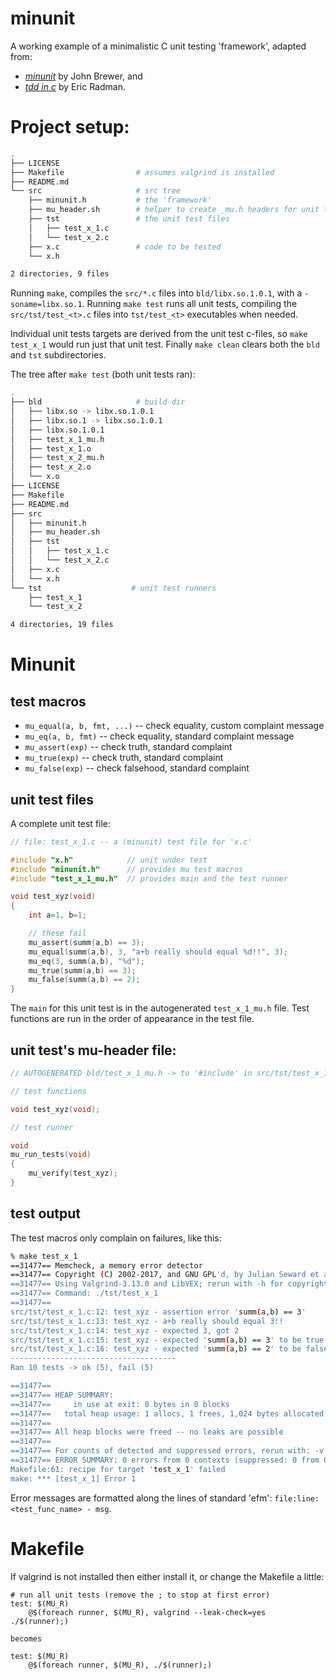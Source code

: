 # minunit

A working example of a minimalistic C unit testing 'framework', adapted from:
- [*minunit*](http://www.jera.com/techinfo/jtns/jtn003.html) by John Brewer, and
- [*tdd in c*](http://eradman.com/posts/tdd-in-c.html) by Eric Radman.

# Project setup:

```bash
.
├── LICENSE
├── Makefile                # assumes valgrind is installed
├── README.md
└── src                     # src tree
    ├── minunit.h           # the 'framework'
    ├── mu_header.sh        # helper to create _mu.h headers for unit tests
    ├── tst                 # the unit test files
    │   ├── test_x_1.c
    │   └── test_x_2.c
    ├── x.c                 # code to be tested
    └── x.h

2 directories, 9 files
```

Running `make`, compiles the `src/*.c` files into `bld/libx.so.1.0.1`, with a
`-soname=libx.so.1`.  Running `make test` runs all unit tests, compiling the
`src/tst/test_<t>.c` files into `tst/test_<t>` executables when needed.

Individual unit tests targets are derived from the unit test c-files, so `make
test_x_1` would run just that unit test. Finally `make clean` clears both the
`bld` and `tst` subdirectories.

The tree after `make test` (both unit tests ran):

```bash
.
├── bld                     # build dir
│   ├── libx.so -> libx.so.1.0.1
│   ├── libx.so.1 -> libx.so.1.0.1
│   ├── libx.so.1.0.1
│   ├── test_x_1_mu.h
│   ├── test_x_1.o
│   ├── test_x_2_mu.h
│   ├── test_x_2.o
│   └── x.o
├── LICENSE
├── Makefile
├── README.md
├── src
│   ├── minunit.h
│   ├── mu_header.sh
│   ├── tst
│   │   ├── test_x_1.c
│   │   └── test_x_2.c
│   ├── x.c
│   └── x.h
└── tst                    # unit test runners
    ├── test_x_1
    └── test_x_2

4 directories, 19 files
```

# Minunit

## test macros

- `mu_equal(a, b, fmt, ...)`  -- check equality, custom complaint message
- `mu_eq(a, b, fmt)` -- check equality, standard complaint message
- `mu_assert(exp)` -- check truth, standard complaint
- `mu_true(exp)` -- check truth, standard complaint
- `mu_false(exp)` -- check falsehood, standard complaint

## unit test files

A complete unit test file:

```c
// file: test_x_1.c -- a (minunit) test file for 'x.c'

#include "x.h"            // unit under test
#include "minunit.h"      // provides mu test macros
#include "test_x_1_mu.h"  // provides main and the test runner

void test_xyz(void)
{
    int a=1, b=1;

    // these fail
    mu_assert(summ(a,b) == 3);
    mu_equal(summ(a,b), 3, "a+b really should equal %d!!", 3);
    mu_eq(3, summ(a,b), "%d");
    mu_true(summ(a,b) == 3);
    mu_false(summ(a,b) == 2);
}
```

The `main` for this unit test is in the autogenerated `test_x_1_mu.h` file.
Test functions are run in the order of appearance in the test file.

## unit test's mu-header file:

```c
// AUTOGENERATED bld/test_x_1_mu.h -> to '#include' in src/tst/test_x_1.c

// test functions

void test_xyz(void);

// test runner

void
mu_run_tests(void)
{
    mu_verify(test_xyz);
}
```

## test output

The test macros only complain on failures, like this:

```bash
% make test_x_1
==31477== Memcheck, a memory error detector
==31477== Copyright (C) 2002-2017, and GNU GPL'd, by Julian Seward et al.
==31477== Using Valgrind-3.13.0 and LibVEX; rerun with -h for copyright info
==31477== Command: ./tst/test_x_1
==31477== 
src/tst/test_x_1.c:12: test_xyz - assertion error 'summ(a,b) == 3'
src/tst/test_x_1.c:13: test_xyz - a+b really should equal 3!!
src/tst/test_x_1.c:14: test_xyz - expected 3, got 2
src/tst/test_x_1.c:15: test_xyz - expected 'summ(a,b) == 3' to be true
src/tst/test_x_1.c:16: test_xyz - expected 'summ(a,b) == 2' to be false
-------------------------------------
Ran 10 tests -> ok (5), fail (5)

==31477== 
==31477== HEAP SUMMARY:
==31477==     in use at exit: 0 bytes in 0 blocks
==31477==   total heap usage: 1 allocs, 1 frees, 1,024 bytes allocated
==31477== 
==31477== All heap blocks were freed -- no leaks are possible
==31477== 
==31477== For counts of detected and suppressed errors, rerun with: -v
==31477== ERROR SUMMARY: 0 errors from 0 contexts (suppressed: 0 from 0)
Makefile:61: recipe for target 'test_x_1' failed
make: *** [test_x_1] Error 1
```

Error messages are formatted along the lines of standard 'efm': `file:line:
<test_func_name> - msg`.

# Makefile

If valgrind is not installed then either install it, or change the Makefile a
little:

```Make
# run all unit tests (remove the ; to stop at first error)
test: $(MU_R)
	@$(foreach runner, $(MU_R), valgrind --leak-check=yes ./$(runner);)

becomes

test: $(MU_R)
	@$(foreach runner, $(MU_R), ./$(runner);)
```
